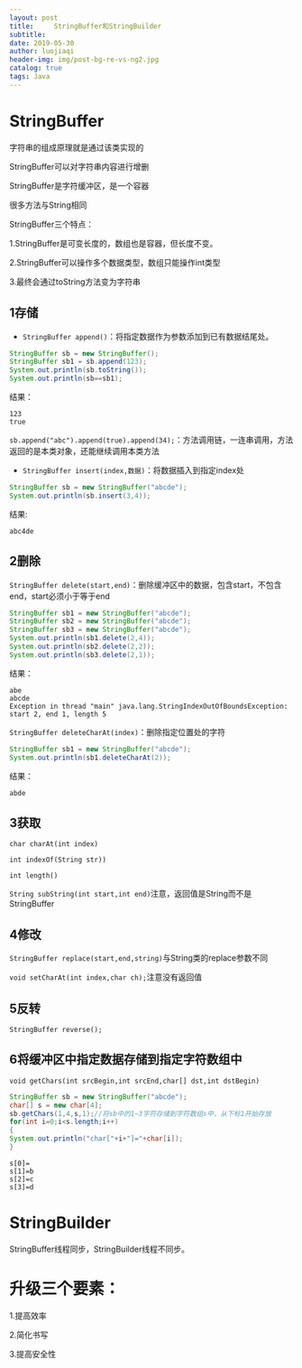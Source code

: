 ```yaml
---
layout: post                         
title:     StringBuffer和StringBuilder                         
subtitle:                            
date: 2019-05-30                     
author: luojiaqi                     
header-img: img/post-bg-re-vs-ng2.jpg
catalog: true         
tags: Java
---
```

# StringBuffer

字符串的组成原理就是通过该类实现的

StringBuffer可以对字符串内容进行增删

StringBuffer是字符缓冲区，是一个容器

很多方法与String相同



StringBuffer三个特点：

1.StringBuffer是可变长度的，数组也是容器，但长度不变。

2.StringBuffer可以操作多个数据类型，数组只能操作int类型

3.最终会通过toString方法变为字符串

## 1存储

+ `StringBuffer append()`：将指定数据作为参数添加到已有数据结尾处。

```java
StringBuffer sb = new StringBuffer();
StringBuffer sb1 = sb.append(123);
System.out.println(sb.toString());
System.out.println(sb==sb1);
```

结果：

```
123
true
```

`sb.append("abc").append(true).append(34);`：方法调用链，一连串调用，方法返回的是本类对象，还能继续调用本类方法

+ `StringBuffer insert(index,数据)`：将数据插入到指定index处

```java
StringBuffer sb = new StringBuffer("abcde");
System.out.println(sb.insert(3,4));
```

结果:

```
abc4de
```



## 2删除

`StringBuffer delete(start,end)`：删除缓冲区中的数据，包含start，不包含end，start必须小于等于end

```java
StringBuffer sb1 = new StringBuffer("abcde");
StringBuffer sb2 = new StringBuffer("abcde");
StringBuffer sb3 = new StringBuffer("abcde");
System.out.println(sb1.delete(2,4));
System.out.println(sb2.delete(2,2));
System.out.println(sb3.delete(2,1));
```

结果：

```
abe
abcde
Exception in thread "main" java.lang.StringIndexOutOfBoundsException: start 2, end 1, length 5
```

`StringBuffer deleteCharAt(index)`：删除指定位置处的字符

```java
StringBuffer sb1 = new StringBuffer("abcde");
System.out.println(sb1.deleteCharAt(2));
```

结果：

```
abde
```



## 3获取

`char charAt(int index)`

`int indexOf(String str))`

`int length()`

`String subString(int start,int end)`注意，返回值是String而不是StringBuffer



## 4修改

`StringBuffer replace(start,end,string)`与String类的replace参数不同

`void setCharAt(int index,char ch);`注意没有返回值

## 5反转

`StringBuffer reverse();`



## 6将缓冲区中指定数据存储到指定字符数组中

`void getChars(int srcBegin,int srcEnd,char[] dst,int dstBegin)`

```java
StringBuffer sb = new StringBuffer("abcde");
char[] s = new char[4];
sb.getChars(1,4,s,1);//将sb中的1~3字符存储到字符数组s中，从下标1开始存放
for(int i=0;i<s.length;i++)
{
System.out.println("char["+i+"]="+char[i]);
}
```

```
s[0]= 
s[1]=b
s[2]=c
s[3]=d
```

# StringBuilder

StringBuffer线程同步，StringBuilder线程不同步。



# 升级三个要素：

1.提高效率

2.简化书写

3.提高安全性

